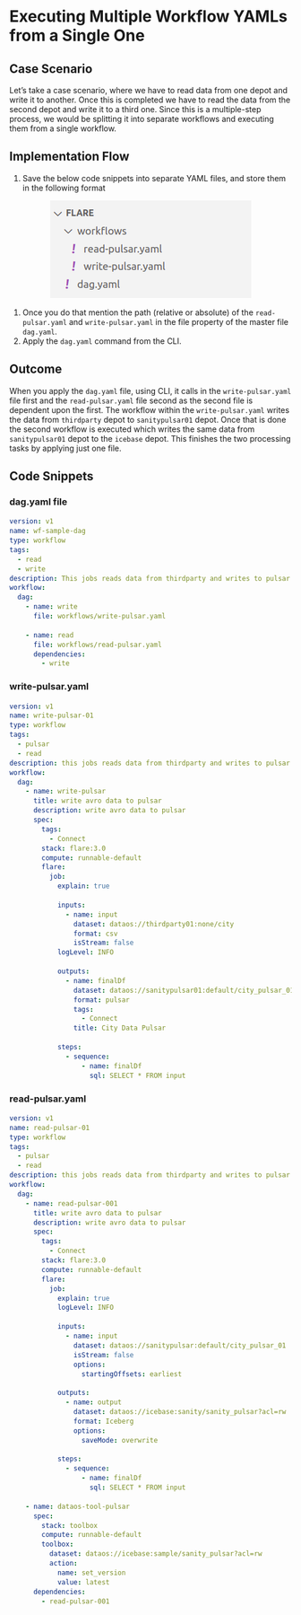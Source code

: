 # Executing Multiple Workflow YAMLs from a Single One

## Case Scenario

Let’s take a case scenario, where we have to read data from one depot and write it to another. Once this is completed we have to read the data from the second depot and write it to a third one. Since this is a multiple-step process, we would be splitting it into separate workflows and executing them from a single workflow.

## Implementation Flow

1. Save the below code snippets into separate YAML files, and store them in the following format

<center>

![image](./Untitled.png)

</center>

1. Once you do that mention the path (relative or absolute) of the `read-pulsar.yaml` and `write-pulsar.yaml` in the file property of the master file `dag.yaml`. 
2. Apply the `dag.yaml` command from the CLI.

## Outcome

When you apply the `dag.yaml` file, using CLI, it calls in the `write-pulsar.yaml` file first and the `read-pulsar.yaml` file second as the second file is dependent upon the first. The workflow within the `write-pulsar.yaml` writes the data from `thirdparty` depot to `sanitypulsar01` depot. Once that is done the second workflow is executed which writes the same data from `sanitypulsar01` depot to the `icebase` depot. This finishes the two processing tasks by applying just one file.

## Code Snippets

### dag.yaml file

```yaml
version: v1
name: wf-sample-dag
type: workflow
tags:
  - read
  - write
description: This jobs reads data from thirdparty and writes to pulsar
workflow:
  dag:
    - name: write
      file: workflows/write-pulsar.yaml

    - name: read
      file: workflows/read-pulsar.yaml
      dependencies:
        - write
```

### write-pulsar.yaml

```yaml
version: v1
name: write-pulsar-01
type: workflow
tags:
  - pulsar
  - read
description: this jobs reads data from thirdparty and writes to pulsar
workflow:
  dag:
    - name: write-pulsar
      title: write avro data to pulsar
      description: write avro data to pulsar
      spec:
        tags:
          - Connect
        stack: flare:3.0
        compute: runnable-default
        flare:
          job:
            explain: true

            inputs:
              - name: input
                dataset: dataos://thirdparty01:none/city
                format: csv
                isStream: false
            logLevel: INFO

            outputs:
              - name: finalDf
                dataset: dataos://sanitypulsar01:default/city_pulsar_01?acl=rw
                format: pulsar
                tags:
                  - Connect
                title: City Data Pulsar

            steps:
              - sequence:
                  - name: finalDf
                    sql: SELECT * FROM input
```

### read-pulsar.yaml

```yaml
version: v1
name: read-pulsar-01
type: workflow
tags:
  - pulsar
  - read
description: this jobs reads data from thirdparty and writes to pulsar
workflow:
  dag:
    - name: read-pulsar-001
      title: write avro data to pulsar
      description: write avro data to pulsar
      spec:
        tags:
          - Connect
        stack: flare:3.0
        compute: runnable-default
        flare:
          job:
            explain: true
            logLevel: INFO

            inputs:
              - name: input
                dataset: dataos://sanitypulsar:default/city_pulsar_01
                isStream: false
                options:
                  startingOffsets: earliest

            outputs:
              - name: output
                dataset: dataos://icebase:sanity/sanity_pulsar?acl=rw
                format: Iceberg
                options:
                  saveMode: overwrite

            steps:
              - sequence:
                  - name: finalDf
                    sql: SELECT * FROM input

    - name: dataos-tool-pulsar
      spec:
        stack: toolbox
        compute: runnable-default
        toolbox:
          dataset: dataos://icebase:sample/sanity_pulsar?acl=rw
          action:
            name: set_version
            value: latest
      dependencies:
        - read-pulsar-001
```